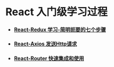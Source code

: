 # React 入门级学习过程

* #### [React-Redux 学习-简明扼要的七个步骤](docs/react-redux.md)
* #### [React-Axios 发送Http请求](docs/axios.md)
* #### [React-Router 快速集成和使用](docs/react-router.md)

